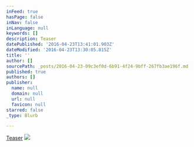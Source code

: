 ```yaml
---
inFeed: true
hasPage: false
inNav: false
inLanguage: null
keywords: []
description: Teaser
datePublished: '2016-04-23T13:41:01.903Z'
dateModified: '2016-04-23T13:30:05.815Z'
title: ''
author: []
sourcePath: _posts/2016-04-23-09c3ef0d-6b91-4f24-9bff-267fb3ae196f.md
published: true
authors: []
publisher:
  name: null
  domain: null
  url: null
  favicon: null
starred: false
_type: Blurb

---
```

[Teaser][0]
![](https://the-grid-user-content.s3-us-west-2.amazonaws.com/8f9427b3-eee2-4b2f-8d56-a82f036f2077.jpg)

[0]: https://www.sugarsync.com/pf/D9550215_68101086_84002625